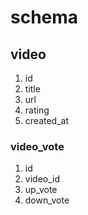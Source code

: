 # schema 
## video
1. id
2. title
3. url
4. rating
5. created_at

### video_vote
1. id
2. video_id
3. up_vote
4. down_vote


